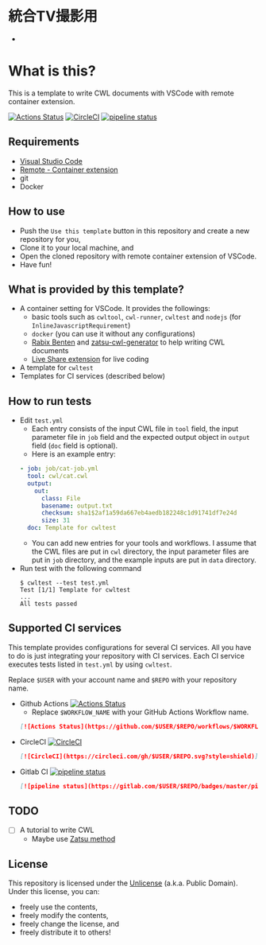 # 統合TV撮影用 

- 

# What is this?
This is a template to write CWL documents with VSCode with remote container extension.

[![Actions Status](https://github.com/tom-tan/cwl-for-remote-container-template/workflows/CI/badge.svg)](https://github.com/tom-tan/cwl-for-remote-container-template/actions) [![CircleCI](https://circleci.com/gh/tom-tan/cwl-for-remote-container-template/tree/master.svg?style=shield)](https://circleci.com/gh/tom-tan/cwl-for-remote-container-template/tree/master) [![pipeline status](https://gitlab.com/tom-tan/cwl-for-remote-container-template/badges/master/pipeline.svg)](https://gitlab.com/tom-tan/cwl-for-remote-container-template/commits/master)

## Requirements
- [Visual Studio Code](https://code.visualstudio.com/)
- [Remote - Container extension](https://marketplace.visualstudio.com/items?itemName=ms-vscode-remote.remote-containers)
- git
- Docker

## How to use
- Push the `Use this template` button in this repository and create a new repository for you,
- Clone it to your local machine, and
- Open the cloned repository with remote container extension of VSCode.
- Have fun!

## What is provided by this template?
- A container setting for VSCode. It provides the followings:
  - basic tools such as `cwltool`, `cwl-runner`, `cwltest` and `nodejs` (for `InlineJavascriptRequirement`)
  - `docker` (you can use it without any configurations)
  - [Rabix Benten](https://github.com/rabix/benten) and [zatsu-cwl-generator](https://github.com/tom-tan/zatsu-cwl-generator) to help writing CWL documents
  - [Live Share extension](https://marketplace.visualstudio.com/items?itemName=MS-vsliveshare.vsliveshare) for live coding
- A template for `cwltest`
- Templates for CI services (described below)

## How to run tests

- Edit `test.yml`
  - Each entry consists of the input CWL file in `tool` field, the input parameter file in `job` field and the expected output object in `output` field (`doc` field is optional).
  - Here is an example entry:
  ```yaml
  - job: job/cat-job.yml
    tool: cwl/cat.cwl
    output:
      out:
        class: File
        basename: output.txt
        checksum: sha1$2af1a59da667eb4aedb182248c1d91741df7e24d
        size: 31
    doc: Template for cwltest
  ```
  - You can add new entries for your tools and workflows. I assume that the CWL files are put in `cwl` directory, the input parameter files are put in `job` directory, and the example inputs are put in `data` directory.
- Run test with the following command
  ```console
  $ cwltest --test test.yml
  Test [1/1] Template for cwltest
  ...
  All tests passed
  ```

## Supported CI services
This template provides configurations for several CI services.
All you have to do is just integrating your repository with CI services.
Each CI service executes tests listed in `test.yml` by using `cwltest`.

Replace `$USER` with your account name and `$REPO` with your repository name.
- Github Actions [![Actions Status](https://github.com/tom-tan/cwl-for-remote-container-template/workflows/CI/badge.svg)](https://github.com/tom-tan/cwl-for-remote-container-template/actions)
  - Replace `$WORKFLOW_NAME` with your GitHub Actions Workflow name.
  ```markdown
  [![Actions Status](https://github.com/$USER/$REPO/workflows/$WORKFLOW_NAME/badge.svg)](https://github.com/$USER/$REPO/actions)
  ```
- CircleCI [![CircleCI](https://circleci.com/gh/tom-tan/cwl-for-remote-container-template/tree/master.svg?style=shield)](https://circleci.com/gh/tom-tan/cwl-for-remote-container-template/tree/master)
  ```markdown
  [![CircleCI](https://circleci.com/gh/$USER/$REPO.svg?style=shield)](https://circleci.com/gh/$USER/$REPO)
  ```
- Gitlab CI [![pipeline status](https://gitlab.com/tom-tan/cwl-for-remote-container-template/badges/master/pipeline.svg)](https://gitlab.com/tom-tan/cwl-for-remote-container-template/commits/master)
  ```markdown
  [![pipeline status](https://gitlab.com/$USER/$REPO/badges/master/pipeline.svg)](https://gitlab.com/$USER/$REPO/commits/master)
  ```

## TODO
- [ ] A tutorial to write CWL
  - Maybe use [Zatsu method](https://qiita.com/tm_tn/items/7548fb5f9ea44f384b08)

## License
This repository is licensed under the [Unlicense](LICENSE) (a.k.a. Public Domain).
Under this license, you can:
- freely use the contents,
- freely modify the contents,
- freely change the license, and
- freely distribute it to others!
